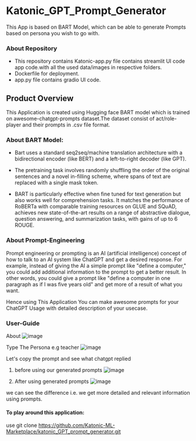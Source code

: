 # Katonic_GPT_Prompt_Generator

This App is based on BART Model, which can be able to generate Prompts based on persona you wish to go with.

### About Repository
- This repository contains Katonic-app.py file contains streamlit UI code app code.with all the used data/images in respective folders.
- Dockerfile for deployment.
- app.py file contains gradio UI code.

## Product Overview

This Application is created using Hugging face BART model which is trained on awesome-chatgpt-prompts dataset.The dataset consist of act/role-player and their prompts in .csv file format. 

### About BART Model:
- Bart uses a standard seq2seq/machine translation architecture with a bidirectional encoder (like BERT) and a left-to-right decoder (like GPT).

- The pretraining task involves randomly shuffling the order of the original sentences and a novel in-filling scheme, where spans of text are replaced with a single mask token.

- BART is particularly effective when fine tuned for text generation but also works well for comprehension tasks. It matches the performance of RoBERTa with comparable training resources on GLUE and SQuAD, achieves new state-of-the-art results on a range of abstractive dialogue, question answering, and summarization tasks, with gains of up to 6 ROUGE.

### About Prompt-Engineering

Prompt engineering or prompting is an AI (artificial intelligence) concept of how to talk to an AI system like ChatGPT and get a desired response. For example, instead of giving the AI a simple prompt like "define a computer," you could add additional information to the prompt to get a better result. In other words, you could give a prompt like "define a computer in one paragraph as if I was five years old" and get more of a result of what you want.

Hence using This Application You can make awesome prompts for your ChatGPT Usage with detailed description of your usecase.

### User-Guide
About
![image](https://user-images.githubusercontent.com/124993015/218325957-772812de-15b6-41ff-94ad-cf7c42036ae2.png)

Type The Persona e.g teacher
![image](https://user-images.githubusercontent.com/124993015/218326225-c733eb27-e29a-443a-bb4e-85209d4840d9.png)

Let's copy the prompt and see what chatgpt replied
1. before using our generated prompts
![image](https://user-images.githubusercontent.com/124993015/218328534-cdd0fb20-56a1-49d1-869a-2356d951d115.png)



3. After using generated prompts
![image](https://user-images.githubusercontent.com/124993015/218326400-938f7a6e-d48e-4ea6-acfb-86390041aa5a.png)

we can see the difference i.e. we get more detailed and relevant information using prompts.

#### To play around this application:
use git clone https://github.com/Katonic-ML-Marketplace/katonic_GPT_prompt_generator.git
